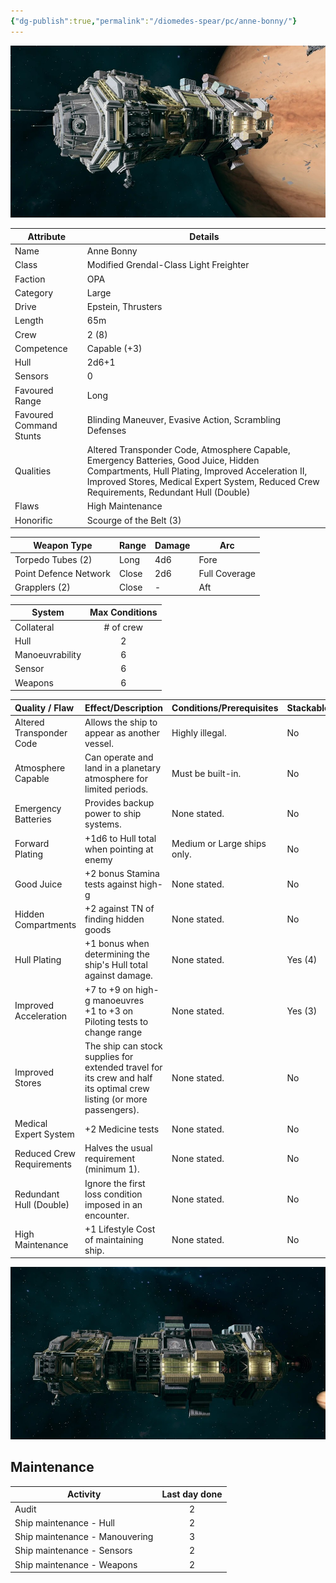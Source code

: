 ```yaml
---
{"dg-publish":true,"permalink":"/diomedes-spear/pc/anne-bonny/"}
---
```


![Anne_Bonny_3.jpg](/img/user/Diomedes'%20Spear/Assests/Anne_Bonny_3.jpg)

| Attribute               | Details                                                                                                                                                                                                                                |
| ----------------------- | -------------------------------------------------------------------------------------------------------------------------------------------------------------------------------------------------------------------------------------- |
| Name                    | Anne Bonny                                                                                                                                                                                                                             |
| Class                   | Modified Grendal-Class Light Freighter                                                                                                                                                                                                 |
| Faction                 | OPA                                                                                                                                                                                                                                    |
| Category                | Large                                                                                                                                                                                                                                  |
| Drive                   | Epstein, Thrusters                                                                                                                                                                                                                     |
| Length                  | 65m                                                                                                                                                                                                                                    |
| Crew                    | 2 (8)                                                                                                                                                                                                                                  |
| Competence              | Capable (+3)                                                                                                                                                                                                                           |
| Hull                    | 2d6+1                                                                                                                                                                                                                                  |
| Sensors                 | 0                                                                                                                                                                                                                                      |
| Favoured Range          | Long                                                                                                                                                                                                                                   |
| Favoured Command Stunts | Blinding Maneuver, Evasive Action, Scrambling Defenses                                                                                                                                                                                 |
| Qualities               | Altered Transponder Code, Atmosphere Capable, Emergency Batteries, Good Juice, Hidden Compartments, Hull Plating, Improved Acceleration II, Improved Stores, Medical Expert System, Reduced Crew Requirements, Redundant Hull (Double) |
| Flaws                   | High Maintenance                                                                                                                                                                                                                       |
| Honorific               | Scourge of the Belt (3)                                                                                                                                                                                                                |

| Weapon Type           | Range | Damage | Arc           |
| --------------------- | ----- | ------ | ------------- |
| Torpedo Tubes (2)     | Long  | 4d6    | Fore          |
| Point Defence Network | Close | 2d6    | Full Coverage |
| Grapplers (2)         | Close | -      | Aft           |

| System          | Max Conditions |
| --------------- | :------------: |
| Collateral      |   # of crew    |
| Hull            |       2        |
| Manoeuvrability |       6        |
| Sensor          |       6        |
| Weapons         |       6        |

| Quality / Flaw            | Effect/Description                                                                                                   | Conditions/Prerequisites    | Stackable? |
| :------------------------ | :------------------------------------------------------------------------------------------------------------------- | :-------------------------- | :--------- |
| Altered Transponder Code  | Allows the ship to appear as another vessel.                                                                         | Highly illegal.             | No         |
| Atmosphere Capable        | Can operate and land in a planetary atmosphere for limited periods.                                                  | Must be built-in.           | No         |
| Emergency Batteries       | Provides backup power to ship systems.                                                                               | None stated.                | No         |
| Forward Plating           | +1d6 to Hull total when pointing at enemy                                                                            | Medium or Large ships only. | No         |
| Good Juice                | +2 bonus Stamina tests against high-g                                                                                | None stated.                | No         |
| Hidden Compartments       | +2 against TN of finding hidden goods                                                                                | None stated.                | No         |
| Hull Plating              | +1 bonus when determining the ship's Hull total against damage.                                                      | None stated.                | Yes (4)    |
| Improved Acceleration     | +7 to +9 on high-g manoeuvres<br>+1 to +3 on Piloting tests to change range                                          | None stated.                | Yes (3)    |
| Improved Stores           | The ship can stock supplies for extended travel for its crew and half its optimal crew listing (or more passengers). | None stated.                | No         |
| Medical Expert System     | +2 Medicine tests                                                                                                    | None stated.                | No         |
| Reduced Crew Requirements | Halves the usual requirement (minimum 1).                                                                            | None stated.                | No         |
| Redundant Hull (Double)   | Ignore the first loss condition imposed in an encounter.                                                             | None stated.                | No         |
| High Maintenance          | +1 Lifestyle Cost of maintaining ship.                                                                               | None stated.                | No         |

![Anne_Bonny_2.jpg](/img/user/Diomedes'%20Spear/Assests/Anne_Bonny_2.jpg)

## Maintenance

| Activity                       | Last day done |
| ------------------------------ | :-----------: |
| Audit                          |       2       |
| Ship maintenance - Hull        |       2       |
| Ship maintenance - Manouvering |       3       |
| Ship maintenance - Sensors     |       2       |
| Ship maintenance - Weapons     |       2       |
